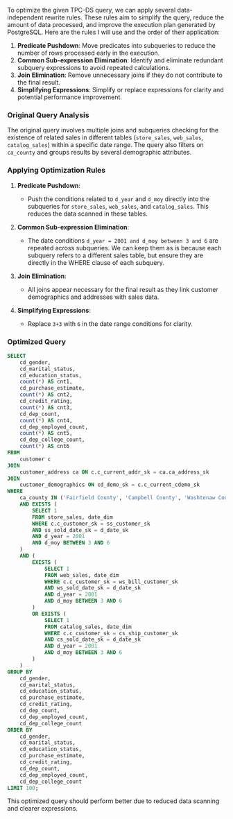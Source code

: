 To optimize the given TPC-DS query, we can apply several data-independent rewrite rules. These rules aim to simplify the query, reduce the amount of data processed, and improve the execution plan generated by PostgreSQL. Here are the rules I will use and the order of their application:

1. **Predicate Pushdown**: Move predicates into subqueries to reduce the number of rows processed early in the execution.
2. **Common Sub-expression Elimination**: Identify and eliminate redundant subquery expressions to avoid repeated calculations.
3. **Join Elimination**: Remove unnecessary joins if they do not contribute to the final result.
4. **Simplifying Expressions**: Simplify or replace expressions for clarity and potential performance improvement.

### Original Query Analysis
The original query involves multiple joins and subqueries checking for the existence of related sales in different tables (`store_sales`, `web_sales`, `catalog_sales`) within a specific date range. The query also filters on `ca_county` and groups results by several demographic attributes.

### Applying Optimization Rules

1. **Predicate Pushdown**: 
   - Push the conditions related to `d_year` and `d_moy` directly into the subqueries for `store_sales`, `web_sales`, and `catalog_sales`. This reduces the data scanned in these tables.

2. **Common Sub-expression Elimination**:
   - The date conditions `d_year = 2001 and d_moy between 3 and 6` are repeated across subqueries. We can keep them as is because each subquery refers to a different sales table, but ensure they are directly in the WHERE clause of each subquery.

3. **Join Elimination**:
   - All joins appear necessary for the final result as they link customer demographics and addresses with sales data.

4. **Simplifying Expressions**:
   - Replace `3+3` with `6` in the date range conditions for clarity.

### Optimized Query
```sql
SELECT 
    cd_gender, 
    cd_marital_status, 
    cd_education_status, 
    count(*) AS cnt1, 
    cd_purchase_estimate, 
    count(*) AS cnt2, 
    cd_credit_rating, 
    count(*) AS cnt3, 
    cd_dep_count, 
    count(*) AS cnt4, 
    cd_dep_employed_count, 
    count(*) AS cnt5, 
    cd_dep_college_count, 
    count(*) AS cnt6 
FROM 
    customer c
JOIN 
    customer_address ca ON c.c_current_addr_sk = ca.ca_address_sk
JOIN 
    customer_demographics ON cd_demo_sk = c.c_current_cdemo_sk
WHERE 
    ca_county IN ('Fairfield County', 'Campbell County', 'Washtenaw County', 'Escambia County', 'Cleburne County')
    AND EXISTS (
        SELECT 1
        FROM store_sales, date_dim
        WHERE c.c_customer_sk = ss_customer_sk
        AND ss_sold_date_sk = d_date_sk
        AND d_year = 2001
        AND d_moy BETWEEN 3 AND 6
    )
    AND (
        EXISTS (
            SELECT 1
            FROM web_sales, date_dim
            WHERE c.c_customer_sk = ws_bill_customer_sk
            AND ws_sold_date_sk = d_date_sk
            AND d_year = 2001
            AND d_moy BETWEEN 3 AND 6
        )
        OR EXISTS (
            SELECT 1
            FROM catalog_sales, date_dim
            WHERE c.c_customer_sk = cs_ship_customer_sk
            AND cs_sold_date_sk = d_date_sk
            AND d_year = 2001
            AND d_moy BETWEEN 3 AND 6
        )
    )
GROUP BY 
    cd_gender, 
    cd_marital_status, 
    cd_education_status, 
    cd_purchase_estimate, 
    cd_credit_rating, 
    cd_dep_count, 
    cd_dep_employed_count, 
    cd_dep_college_count 
ORDER BY 
    cd_gender, 
    cd_marital_status, 
    cd_education_status, 
    cd_purchase_estimate, 
    cd_credit_rating, 
    cd_dep_count, 
    cd_dep_employed_count, 
    cd_dep_college_count 
LIMIT 100;
```

This optimized query should perform better due to reduced data scanning and clearer expressions.